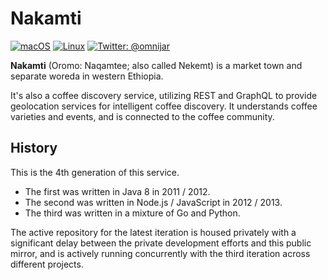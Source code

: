 # Nakamti

[![macOS](https://img.shields.io/badge/os-macOS-green.svg?style=flat)]()
[![Linux](https://img.shields.io/badge/os-linux-green.svg?style=flat)]()
[![Twitter: @omnijar](https://img.shields.io/badge/contact-@omnijar-blue.svg?style=flat)](https://twitter.com/omnijarcoffee)

**Nakamti** (Oromo: Naqamtee; also called Nekemt) is a market town and separate 
woreda in western Ethiopia.

It's also a coffee discovery service, utilizing REST and GraphQL to provide 
geolocation services for intelligent coffee discovery. It understands coffee
varieties and events, and is connected to the coffee community. 

## History

This is the 4th generation of this service. 

 - The first was written in Java 8 in 2011 / 2012.
 - The second was written in Node.js / JavaScript in 2012 / 2013.
 - The third was written in a mixture of Go and Python.
  
The active repository for the latest iteration is housed privately 
with a significant delay between the private development efforts
and this public mirror, and is actively running concurrently with 
the third iteration across different projects.